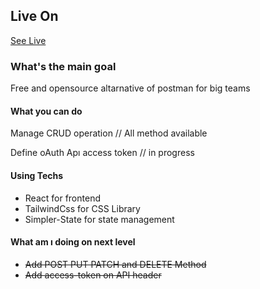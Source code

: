 ## Live On 
[See Live](https://make-wishes-example.netlify.app/)
### What's the main goal 

Free and opensource altarnative of postman for big teams

#### What you can do 

Manage CRUD operation // All method available

Define oAuth Apı access token // in progress
#### Using Techs
- React for frontend
- TailwindCss for CSS Library
- Simpler-State for state management

#### What am ı doing on next level
- ~~Add POST PUT PATCH and DELETE Method~~
- ~~Add access-token on API header~~



